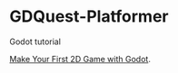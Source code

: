 # GDQuest-Platformer
Godot tutorial


[Make Your First 2D Game with Godot](https://www.youtube.com/playlist?list=PLhqJJNjsQ7KH_z21S_XeXD3Ht3WnSqW97).
